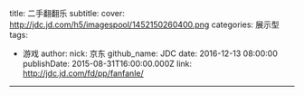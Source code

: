 title: 二手翻翻乐
subtitle: 
cover: http://jdc.jd.com/h5/imagespool/1452150260400.png
categories: 展示型
tags:
  - 游戏
author:
  nick: 京东
  github_name: JDC
date: 2016-12-13 08:00:00
publishDate: 2015-08-31T16:00:00.000Z
link: http://jdc.jd.com/fd/pp/fanfanle/
---
